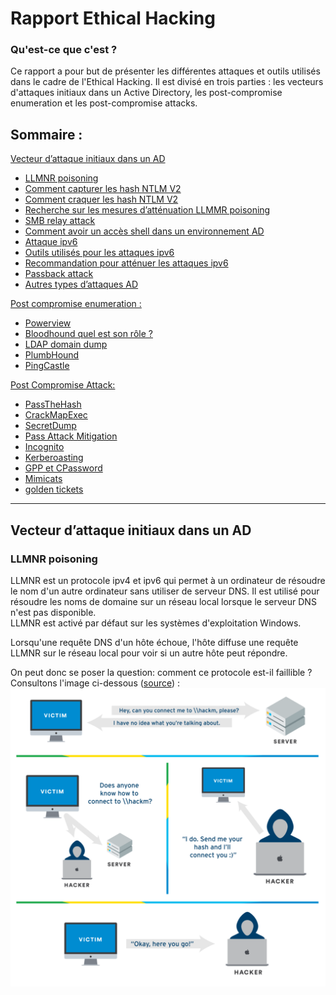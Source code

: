 # Rapport Ethical Hacking

### Qu'est-ce que c'est ?

Ce rapport a pour but de présenter les différentes attaques et outils utilisés dans le cadre de l'Ethical Hacking. Il est divisé en trois parties : les vecteurs d'attaques initiaux dans un Active Directory, les post-compromise enumeration et les post-compromise attacks.

## Sommaire : 

[Vecteur d’attaque initiaux dans un AD](##vecteur-dattaque-initiaux-dans-un-ad)

- [LLMNR poisoning](###LLMNR-poisoning) 
- [Comment capturer les hash NTLM V2](###Comment-capturer-les-hash-NTLM-V2)
- [Comment craquer les hash NTLM V2](###Comment-craquer-les-hash-NTLM-V2)
- [Recherche sur les mesures d’atténuation LLMMR poisoning](###Recherche-sur-les-mesures-datténuation-LLMMR-poisoning)
- [SMB relay attack](###SMB-relay-attack)
- [Comment avoir un accès shell dans un environnement AD](###Comment-avoir-un-accès-shell-dans-un-environnement-AD)
- [Attaque ipv6](###Attaque-ipv6)
- [Outils utilisés pour les attaques ipv6](###Outils-utilisés-pour-les-attaques-ipv6)
- [Recommandation pour atténuer les attaques ipv6](###Recommandation-pour-atténuer-les-attaques-ipv6)
- [Passback attack](###Passback-attack)
- [Autres types d’attaques AD](###Autres-types)

[Post compromise enumeration :](##post-compromise-enumeration-:)

- [Powerview](###Powerview)
- [Bloodhound quel est son rôle ?](###Bloodhound-quel-est-son-rôle-?)
- [LDAP domain dump](###LDAP-domain-dump)
- [PlumbHound](###PlumbHound)
- [PingCastle](###PingCastle)

[Post Compromise Attack:](##post-compromise-attack:)

- [PassTheHash](###PassTheHash)
- [CrackMapExec](###CrackMapExec)
- [SecretDump](###SecretDump)
- [Pass Attack Mitigation](###Pass-attack-mitigation)
- [Incognito](###Incognito)
- [Kerberoasting](###Kerberoasting)
- [GPP et CPassword](###GPP-et-CPassword)
- [Mimicats](###Mimicats)
- [golden tickets](###Golden-tickets)

---

## Vecteur d’attaque initiaux dans un AD

### LLMNR poisoning

LLMNR est un protocole ipv4 et ipv6 qui permet à un ordinateur de résoudre le nom d'un autre ordinateur sans utiliser de serveur DNS. Il est utilisé pour résoudre les noms de domaine sur un réseau local lorsque le serveur DNS n'est pas disponible.  
LLMNR est activé par défaut sur les systèmes d'exploitation Windows.

Lorsqu'une requête DNS d'un hôte échoue, l'hôte diffuse une requête LLMNR sur le réseau local pour voir si un autre hôte peut répondre.

On peut donc se poser la question: comment ce protocole est-il faillible ?  
Consultons l'image ci-dessous ([source](https://tcm-sec.com/llmnr-poisoning-and-how-to-prevent-it/)) :
![llmnr](assets/llmnr-vulnerable.png)


